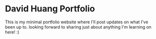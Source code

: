 # David Huang Portfolio

This is my minimal portfolio website where I'll post updates on what I've been up to. looking forward to sharing just about anything I'm learning on here! :)
